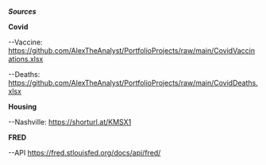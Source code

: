 ***Sources***


**Covid**

--Vaccine: https://github.com/AlexTheAnalyst/PortfolioProjects/raw/main/CovidVaccinations.xlsx

--Deaths:  https://github.com/AlexTheAnalyst/PortfolioProjects/raw/main/CovidDeaths.xlsx

**Housing**

--Nashville: https://shorturl.at/KMSX1

**FRED**

--API https://fred.stlouisfed.org/docs/api/fred/
